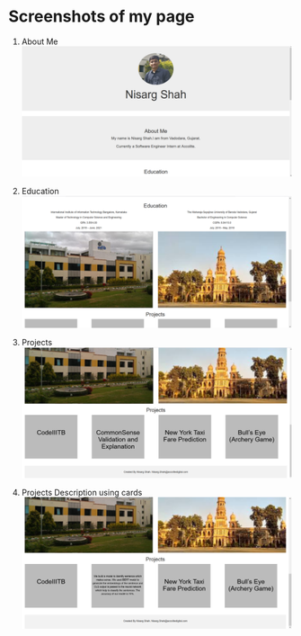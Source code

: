 # Screenshots of my page

1. About Me 
![1st image](./Screenshots/1.png)

2. Education
![2nd image](./Screenshots/2.png)

3. Projects
![3rd image](./Screenshots/3.png)

4. Projects Description using cards
![4th image](./Screenshots/4.png)

